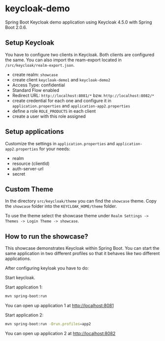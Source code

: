 # keycloak-demo
Spring Boot Keycloak demo application using Keycloak 4.5.0 with Spring Boot 2.0.6.

## Setup Keycloak

You have to configure two clients in Keycloak. Both clients are configured the same. You can also import the ream-export
located in `/src/keycloak/realm-export.json`.

- create realm: `showcase`
- create client `keycloak-demo1` and `keycloak-demo2`
- Access Type: confidential
- Standard Flow enabled
- Redirect URL: `http://localhost:8081/*` bzw. `http://localhost:8082/*` 
- create credential for each one and configure it in `application.properties` and `application-app2.properties`
- define a role `ROLE_PRODUCTS` in each client
- create a user with this role assigned

## Setup applications

Customize the settings in `application.properties` and `application-app2.properties` for your needs:

- realm
- resource (clientId)
- auth-server-url
- secret

## Custom Theme

In the directory `src/keycloak/theme` you can find the `showcase` theme. Copy the `showcase` folder into 
the `KEYCLOAK_HOME/theme` folder.

To use the theme select the showcase theme under `Realm Settings -> Themes -> Login Theme -> showcase`.

## How to run the showcase?

This showcase demonstrates Keycloak within Spring Boot. You can start the same application in two different
profiles so that it behaves like two different applications.

After configuring keyloak you have to do:

Start keycloak.

Start application 1: 
```bash
mvn spring-boot:run
```
You can open up application 1 at [http://localhost:8081](http://localhost:8081)

Start application 2:
```bash
mvn spring-boot:run -Drun.profiles=app2
```
You can open up application 2 at [http://localhost:8082](http://localhost:8081)

